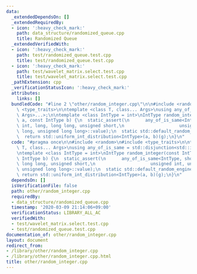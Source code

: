```yaml
---
data:
  _extendedDependsOn: []
  _extendedRequiredBy:
  - icon: ':heavy_check_mark:'
    path: data_structure/randomized_queue.cpp
    title: Randomized Queue
  _extendedVerifiedWith:
  - icon: ':heavy_check_mark:'
    path: test/randomized_queue.test.cpp
    title: test/randomized_queue.test.cpp
  - icon: ':heavy_check_mark:'
    path: test/wavelet_matrix.select.test.cpp
    title: test/wavelet_matrix.select.test.cpp
  _pathExtension: cpp
  _verificationStatusIcon: ':heavy_check_mark:'
  attributes:
    links: []
  bundledCode: "#line 2 \"other/random_integer.cpp\"\n\n#include <random>\n#include\
    \ <type_traits>\n\ntemplate <class T, class... Args>\nusing any_of_is_same = std::disjunction<std::is_same<T,\
    \ Args>...>;\n\ntemplate <class IntType = int>\nIntType random_integer(const IntType\
    \ a, const IntType b) {\n  static_assert(\n      any_of_is_same<IntType, short,\
    \ int, long, long long, unsigned short,\n                     unsigned int, unsigned\
    \ long, unsigned long long>::value);\n  static std::default_random_engine g(91);\n\
    \  return std::uniform_int_distribution<IntType>(a, b)(g);\n}\n"
  code: "#pragma once\n\n#include <random>\n#include <type_traits>\n\ntemplate <class\
    \ T, class... Args>\nusing any_of_is_same = std::disjunction<std::is_same<T, Args>...>;\n\
    \ntemplate <class IntType = int>\nIntType random_integer(const IntType a, const\
    \ IntType b) {\n  static_assert(\n      any_of_is_same<IntType, short, int, long,\
    \ long long, unsigned short,\n                     unsigned int, unsigned long,\
    \ unsigned long long>::value);\n  static std::default_random_engine g(91);\n \
    \ return std::uniform_int_distribution<IntType>(a, b)(g);\n}\n"
  dependsOn: []
  isVerificationFile: false
  path: other/random_integer.cpp
  requiredBy:
  - data_structure/randomized_queue.cpp
  timestamp: '2020-03-09 21:14:06+09:00'
  verificationStatus: LIBRARY_ALL_AC
  verifiedWith:
  - test/wavelet_matrix.select.test.cpp
  - test/randomized_queue.test.cpp
documentation_of: other/random_integer.cpp
layout: document
redirect_from:
- /library/other/random_integer.cpp
- /library/other/random_integer.cpp.html
title: other/random_integer.cpp
---
```

